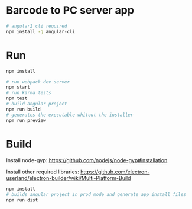 
# Barcode to PC server app
```bash
# angular2 cli required
npm install -g angular-cli
```

# Run
```bash
npm install

# run webpack dev server
npm start
# run karma tests
npm test
# build angular project
npm run build
# generates the executable whitout the installer
npm run preview
```

# Build
Install node-gyp: https://github.com/nodejs/node-gyp#installation

Install other required libraries: https://github.com/electron-userland/electron-builder/wiki/Multi-Platform-Build
```bash
npm install
# builds angular project in prod mode and generate app install files
npm run dist
```
